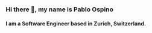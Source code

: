 ### Hi there 👋, my name is Pablo Ospino
#### I am a Software Engineer based in Zurich, Switzerland.
